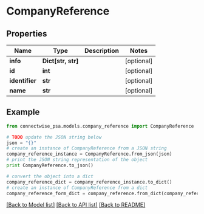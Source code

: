 # CompanyReference


## Properties
Name | Type | Description | Notes
------------ | ------------- | ------------- | -------------
**info** | **Dict[str, str]** |  | [optional] 
**id** | **int** |  | [optional] 
**identifier** | **str** |  | [optional] 
**name** | **str** |  | [optional] 

## Example

```python
from connectwise_psa.models.company_reference import CompanyReference

# TODO update the JSON string below
json = "{}"
# create an instance of CompanyReference from a JSON string
company_reference_instance = CompanyReference.from_json(json)
# print the JSON string representation of the object
print CompanyReference.to_json()

# convert the object into a dict
company_reference_dict = company_reference_instance.to_dict()
# create an instance of CompanyReference from a dict
company_reference_form_dict = company_reference.from_dict(company_reference_dict)
```
[[Back to Model list]](../README.md#documentation-for-models) [[Back to API list]](../README.md#documentation-for-api-endpoints) [[Back to README]](../README.md)


